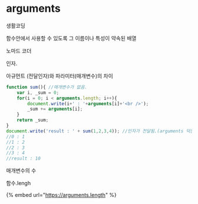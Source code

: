# arguments

생활코딩 

함수안에서 사용할 수 있도록 그 이름이나 특성이 약속된 배열 

노마드 코더 

인자.    

아규먼트 \(전달인자\)와 파라미터\(매개변수\)의 차이 

```javascript
function sum(){ //매개변수가 없음.
    var i, _sum = 0;    
    for(i = 0; i < arguments.length; i++){
        document.write(i+' : '+arguments[i]+'<br />');
        _sum += arguments[i];
    }   
    return _sum;
}
document.write('result : ' + sum(1,2,3,4)); //인자가 전달됨.(arguments 덕분!)
//0 : 1
//1 : 2
//2 : 3
//3 : 4
//result : 10
```

매개변수의 수 

함수.lengh  

{% embed url="https://arguments.length" %}



